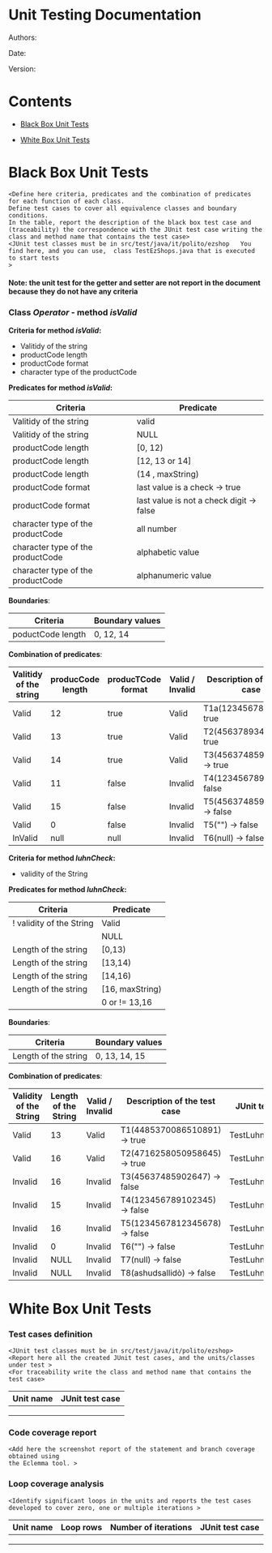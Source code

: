 # Unit Testing Documentation

Authors:

Date:

Version:

# Contents

- [Black Box Unit Tests](#black-box-unit-tests)




- [White Box Unit Tests](#white-box-unit-tests)


# Black Box Unit Tests

    <Define here criteria, predicates and the combination of predicates for each function of each class.
    Define test cases to cover all equivalence classes and boundary conditions.
    In the table, report the description of the black box test case and (traceability) the correspondence with the JUnit test case writing the 
    class and method name that contains the test case>
    <JUnit test classes must be in src/test/java/it/polito/ezshop   You find here, and you can use,  class TestEzShops.java that is executed  
    to start tests
    >

#### Note: the unit test for the getter and setter are not report in the document because they do not have any criteria

 ### **Class *Operator* - method *isValid***



**Criteria for method *isValid*:**
	
 - Valitidy of the string
 - productCode length
 - productCode format  
 - character type of the productCode




**Predicates for method *isValid*:**

| Criteria | Predicate |
| -------- | --------- | 
| Valitidy of the string | valid|
| Valitidy of the string | NULL |
| productCode length |[0, 12)|
| productCode length | [12, 13 or 14]|
| productCode length | (14 , maxString)|
| productCode format | last value is a check  -> true|
| productCode format | last value is not a check digit -> false|
| character type of the productCode | all number |
| character type of the productCode | alphabetic value |
| character type of the productCode | alphanumeric value |






**Boundaries**:

| Criteria | Boundary values |
| -------- | --------------- |
| poductCode length | 0, 12, 14 |



**Combination of predicates**:


|Valitidy of the string | producCode length | producTCode format |Valid / Invalid | Description of the test case | JUnit test case|
|-------|-------|-------|-------|-------|-------|
| Valid | 12 | true | Valid | T1a(123456789104) -> true | TestIsValid1() |
| Valid | 13 | true | Valid | T2(4563789345138) -> true | TestIsValid2()  |
| Valid | 14 | true | Valid | T3(45637485902647) -> true |TestIsValid3()  |
| Valid | 11 | false | Invalid | T4(12345678910) -> false |TestIsValid4()  |
| Valid | 15 | false | Invalid | T5(456374859026475) -> false |TestIsValid5()  |
| Valid | 0 | false | Invalid | T5("") -> false |TestIsValid6()  |
| InValid | null | null | Invalid | T6(null) -> false |TestIsValid7()  |


**Criteria for method *luhnCheck*:**
	
 - validity of the  String


**Predicates for method *luhnCheck*:**

| Criteria | Predicate |
| -------- | --------- |
! validity of the String | Valid |
| | NULL| 
| Length of the string  | [0,13)|
| Length of the string  | [13,14)|
| Length of the string  | [14,16)|
| Length of the string  | [16, maxString)|
| | 0 or != 13,16


**Boundaries**:

| Criteria | Boundary values |
| -------- | --------------- |
| Length of the string| 0, 13, 14, 15|



**Combination of predicates**:


| Validity of the String | Length of the String| Valid / Invalid | Description of the test case | JUnit test case|
|-------|-------|-------|-------|-------|
| Valid | 13 | Valid | T1(4485370086510891) -> true  |TestLuhnCheck1()  |
| Valid | 16  | Valid | T2(4716258050958645) -> true |TestLuhnCheck2()   |
| Invalid | 16 | Invalid | T3(45637485902647) -> false |TestLuhnCheck3()   |
| Invalid | 15 | Invalid | T4(123456789102345) -> false |TestLuhnCheck4()   |
| Invalid | 16 | Invalid | T5(1234567812345678) -> false |TestLuhnCheck5()   |
| Invalid | 0  | Invalid | T6("") -> false | TestLuhnCheck5()  |
| Invalid | NULL  | Invalid | T7(null) -> false | TestLuhnCheck6() |
| Invalid | NULL  | Invalid | T8(ashudsallidò) -> false | TestLuhnCheck7() |


# White Box Unit Tests

### Test cases definition
    
    <JUnit test classes must be in src/test/java/it/polito/ezshop>
    <Report here all the created JUnit test cases, and the units/classes under test >
    <For traceability write the class and method name that contains the test case>


| Unit name | JUnit test case |
|--|--|
|||
|||
||||

### Code coverage report

    <Add here the screenshot report of the statement and branch coverage obtained using
    the Eclemma tool. >


### Loop coverage analysis

    <Identify significant loops in the units and reports the test cases
    developed to cover zero, one or multiple iterations >

|Unit name | Loop rows | Number of iterations | JUnit test case |
|---|---|---|---|
|||||
|||||
||||||



